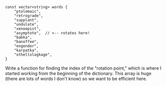 ```
const vector<string> words {
    "ptolemaic",
    "retrograde",
    "supplant",
    "undulate",
    "xenoepist",
    "asymptote",  // <-- rotates here!
    "babka",
    "banoffee",
    "engender",
    "karpatka",
    "othellolagkage",
}
```
Write a function for finding the index of the "rotation point," which is where I started working from the beginning of the dictionary. This array is huge (there are lots of words I don't know) so we want to be efficient here. 
